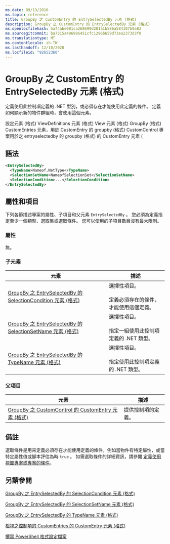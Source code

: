 ```yaml
---
ms.date: 09/13/2016
ms.topic: reference
title: GroupBy 之 CustomEntry 的 EntrySelectedBy 元素 (格式)
description: GroupBy 之 CustomEntry 的 EntrySelectedBy 元素 (格式)
ms.openlocfilehash: 5af4abe081ca268699d281a1b586a584107b9a83
ms.sourcegitcommit: ba7315a496986451cfc1296b659d73ea2373d3f0
ms.translationtype: MT
ms.contentlocale: zh-TW
ms.lasthandoff: 12/10/2020
ms.locfileid: "92652360"
---
```

# <a name="entryselectedby-element-for-customentry-for-groupby-format"></a>GroupBy 之 CustomEntry 的 EntrySelectedBy 元素 (格式)

定義使用此控制項定義的 .NET 型別，或必須存在才能使用此定義的條件。 定義如何顯示新的物件群組時，會使用這個元素。

設定元素 (格式) ViewDefinitions 元素 (格式) View 元素 (格式) GroupBy (格式) CustomEntries 元素，用於 CustomEntry 的 groupby (格式) CustomControl 專案用於之 entryselectedby 的 groupby (格式) 的 CustomEntry 元素 (

## <a name="syntax"></a>語法

```xml
<EntrySelectedBy>
  <TypeName>Nameof.NetType</TypeName>
  <SelectionSetName>NameofSelectionSet</SelectionSetName>
  <SelectionCondition>...</SelectionCondition>
</EntrySelectedBy>
```

## <a name="attributes-and-elements"></a>屬性和項目

下列各節描述專案的屬性、子項目和父元素 `EntrySelectedBy` 。 您必須為定義指定至少一個類型、選取集或選取條件。 您可以使用的子項目數目沒有最大限制。

### <a name="attributes"></a>屬性

無。

### <a name="child-elements"></a>子元素

|元素|描述|
|-------------|-----------------|
|[GroupBy 之 EntrySelectedBy 的 SelectionCondition 元素 (格式)](./selectioncondition-element-for-entryselectedby-for-groupby-format.md)|選擇性項目。<br /><br /> 定義必須存在的條件，才能使用這個定義。|
|[GroupBy 之 EntrySelectedBy 的 SelectionSetName 元素 (格式)](./selectionsetname-element-for-entryselectedby-for-groupby-format.md)|選擇性項目。<br /><br /> 指定一組使用此控制項定義的 .NET 類型。|
|[GroupBy 之 EntrySelectedBy 的 TypeName 元素 (格式)](./typename-element-for-entryselectedby-for-groupby-format.md)|選擇性項目。<br /><br /> 指定使用此控制項定義的 .NET 類型。|

### <a name="parent-elements"></a>父項目

|元素|描述|
|-------------|-----------------|
|[GroupBy 之 CustomControl 的 CustomEntry 元素 (格式)](./customentry-element-for-customcontrol-for-groupby-format.md)|提供控制項的定義。|

## <a name="remarks"></a>備註

選取條件是用來定義必須存在才能使用定義的條件，例如當物件有特定屬性，或當特定屬性值或腳本評估為時 `true` 。 如需選取條件的詳細資訊，請參閱 [定義使用視圖專案或專案的條件](./defining-conditions-for-displaying-data.md)。

## <a name="see-also"></a>另請參閱

[GroupBy 之 EntrySelectedBy 的 SelectionCondition 元素 (格式)](./selectioncondition-element-for-entryselectedby-for-groupby-format.md)

[GroupBy 之 EntrySelectedBy 的 SelectionSetName 元素 (格式)](./selectionsetname-element-for-entryselectedby-for-groupby-format.md)

[GroupBy 之 EntrySelectedBy 的 TypeName 元素 (格式)](./typename-element-for-entryselectedby-for-groupby-format.md)

[檢視之控制項的 CustomEntries 的 CustomEntry 元素 (格式)](./customentry-element-for-customentries-for-controls-for-view-format.md)

[撰寫 PowerShell 格式設定檔案](./writing-a-powershell-formatting-file.md)
